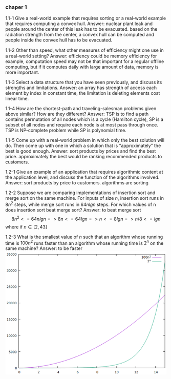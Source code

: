 ### chaper 1


1.1-1 Give a real-world example that requires sorting or a real-world example that requires computing a convex hull.
Answer: nuclear plant leak and people around the center of this leak has to be evacuated. based on the radiation strength from the center, a convex hull can be computed and people inside the convex hull has to be evacuated.

1.1-2 Other than speed, what other measures of efﬁciency might one use in a real-world setting?
Answer: efficiency could be memory efficiency for example, computation speed may not be that important for a regular offline computing, but if it computes daily with large amount of data, memory is more important.

1.1-3 Select a data structure that you have seen previously, and discuss its strengths and limitations.
Answer: an array has strength of access each element by index in constant time, the limitation is deleting elements cost linear time.

1.1-4 How are the shortest-path and traveling-salesman problems given above similar? How are they different?
Answer: TSP is to find a path contains permutation of all nodes which is a cycle (Hamilton cycle), SP is a subset of all nodes and require each node is at most pass through once. TSP is NP-complete problem while SP is polynomial time.

1.1-5 Come up with a real-world problem in which only the best solution will do. Then come up with one in which a solution that is “approximately” the best is good enough.
Answer: sort products by prices and find the best price. approximately the best would be ranking recommended products to customers.


1.2-1 Give an example of an application that requires algorithmic content at the application level, and discuss the function of the algorithms involved.
Answer: sort products by price to customers. algorithms are sorting

1.2-2 Suppose we are comparing implementations of insertion sort and merge sort on the same machine. For inputs of size $n$, insertion sort runs in $8n^2$ steps, while merge sort runs in $64nlgn$ steps. For which values of n does insertion sort beat merge sort?
Answer: to beat merge sort 
$$
8n^2 <= 64nlgn  
=> 8n <= 64lgn  
=> n <= 8lgn  
=> n/8 <= lgn  
$$
where if $n \in [2, 43]$

1.2-3 What is the smallest value of $n$ such that an algorithm whose running time is $100n^2$ runs faster than an algorithm whose running time is $2^n$ on the same machine?
Answer: to be faster  
![plot1](/assets/clrs_chapter1_2-3.png)
